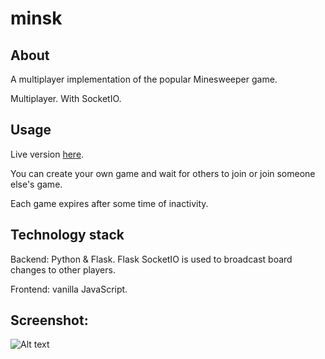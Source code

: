 # minsk

## About

A multiplayer implementation of the popular Minesweeper game.

Multiplayer. With SocketIO.

## Usage

Live version [here](http://stravageartracker.herokuapp.com/).

You can create your own game and wait for others to join or join someone else's game.

Each game expires after some time of inactivity.

## Technology stack

Backend: Python & Flask. Flask SocketIO is used to broadcast board changes to other players.

Frontend: vanilla JavaScript.

## Screenshot:
![Alt text](/screenshots/app.png?raw=true)
